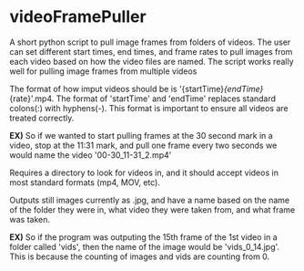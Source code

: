 # videoFramePuller
A short python script to pull image frames from folders of videos. The user can set different start times, end times, and frame rates to pull images from each video based on how the video files are named. The script works really well for pulling image frames from multiple videos 

The format of how imput videos should be is '{startTime}_{endTime}_{rate}'.mp4. The format of 'startTime' and 'endTime' replaces standard colons(:) with hyphens(-). This format is important to ensure all videos are treated correctly. 

**EX)** So if we wanted to start pulling frames at the 30 second mark in a video, stop at the 11:31 mark, and pull one frame every two seconds we would name the video '00-30_11-31_2.mp4'

Requires a directory to look for videos in, and it should accept videos in most standard formats (mp4, MOV, etc). 

Outputs still images currently as .jpg, and have a name based on the name of the folder they were in, what video they were taken from, and what frame was taken. 

**EX)** So if the program was outputing the 15th frame of the 1st video in a folder called 'vids', then the name of the image would be 'vids_0_14.jpg'. This is because the counting of images and vids are counting from 0. 
